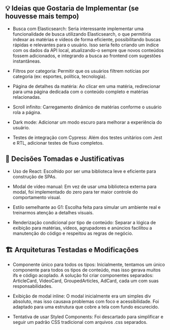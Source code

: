 ## 💡 Ideias que Gostaria de Implementar (se houvesse mais tempo)

- Busca com Elasticsearch: Seria interessante implementar uma funcionalidade de busca utilizando Elasticsearch, o que permitiria indexar as matérias e vídeos de forma eficiente, possibilitando buscas rápidas e relevantes para o usuário. Isso seria feito criando um índice com os dados da API local, atualizando-o sempre que novos conteúdos fossem adicionados, e integrando a busca ao frontend com sugestões instantâneas.

- Filtros por categoria: Permitir que os usuários filtrem notícias por categoria (ex: esportes, política, tecnologia).

- Página de detalhes da matéria: Ao clicar em uma matéria, redirecionar para uma página dedicada com o conteúdo completo e matérias relacionadas.

- Scroll infinito: Carregamento dinâmico de matérias conforme o usuário rola a página.


- Dark mode: Adicionar um modo escuro para melhorar a experiência do usuário.

- Testes de integração com Cypress: Além dos testes unitários com Jest e RTL, adicionar testes de fluxo completos.

## 📌 Decisões Tomadas e Justificativas

- Uso de React: Escolhido por ser uma biblioteca leve e eficiente para construção de SPAs.

- Modal de vídeo manual: Em vez de usar uma biblioteca externa para modal, foi implementado do zero para ter maior controle do comportamento visual.

- Estilo semelhante ao G1: Escolha feita para simular um ambiente real e treinarmos atenção a detalhes visuais.

- Renderização condicional por tipo de conteúdo: Separar a lógica de exibição para matérias, vídeos, agrupadores e anúncios facilitou a manutenção do código e respeitou as regras de negócio.

## 🏗️ Arquiteturas Testadas e Modificações

- Componente único para todos os tipos: Inicialmente, tentamos um único componente para todos os tipos de conteúdo, mas isso gerava muitos ifs e código acoplado. A solução foi criar componentes separados: ArticleCard, VideoCard, GroupedArticles, AdCard, cada um com suas responsabilidades.

- Exibição de modal inline: O modal inicialmente era um simples div absoluto, mas isso causava problemas com foco e acessibilidade. Foi adaptado para uma estrutura que cobre a tela com fundo escurecido.

- Tentativa de usar Styled Components: Foi descartado para simplificar e seguir um padrão CSS tradicional com arquivos .css separados.
